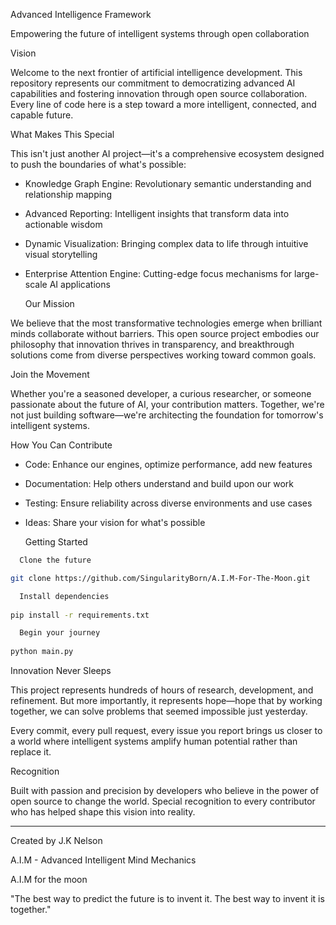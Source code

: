Advanced Intelligence Framework

Empowering the future of intelligent systems through open collaboration


Vision

Welcome to the next frontier of artificial intelligence development. This repository represents our commitment to democratizing advanced AI capabilities and fostering innovation through open source collaboration. Every line of code here is a step toward a more intelligent, connected, and capable future.

What Makes This Special

This isn't just another AI project—it's a comprehensive ecosystem designed to push the boundaries of what's possible:

- Knowledge Graph Engine: Revolutionary semantic understanding and relationship mapping

- Advanced Reporting: Intelligent insights that transform data into actionable wisdom 

- Dynamic Visualization: Bringing complex data to life through intuitive visual storytelling

- Enterprise Attention Engine: Cutting-edge focus mechanisms for large-scale AI applications

  Our Mission

We believe that the most transformative technologies emerge when brilliant minds collaborate without barriers. This open source project embodies our philosophy that innovation thrives in transparency, and breakthrough solutions come from diverse perspectives working toward common goals.

  Join the Movement

Whether you're a seasoned developer, a curious researcher, or someone passionate about the future of AI, your contribution matters. Together, we're not just building software—we're architecting the foundation for tomorrow's intelligent systems.

  How You Can Contribute

-  Code: Enhance our engines, optimize performance, add new features

-  Documentation: Help others understand and build upon our work

-  Testing: Ensure reliability across diverse environments and use cases

-  Ideas: Share your vision for what's possible

   Getting Started

```bash
  Clone the future

git clone https://github.com/SingularityBorn/A.I.M-For-The-Moon.git

  Install dependencies
  
pip install -r requirements.txt

  Begin your journey
  
python main.py
```

  Innovation Never Sleeps

This project represents hundreds of hours of research, development, and refinement. But more importantly, it represents hope—hope that by working together, we can solve problems that seemed impossible just yesterday.

Every commit, every pull request, every issue you report brings us closer to a world where intelligent systems amplify human potential rather than replace it.

 Recognition

Built with passion and precision by developers who believe in the power of open source to change the world. Special recognition to every contributor who has helped shape this vision into reality.

---

  Created by J.K Nelson
  
  A.I.M - Advanced Intelligent Mind Mechanics

  A.I.M for the moon
  

 "The best way to predict the future is to invent it. The best way to invent it is together."
